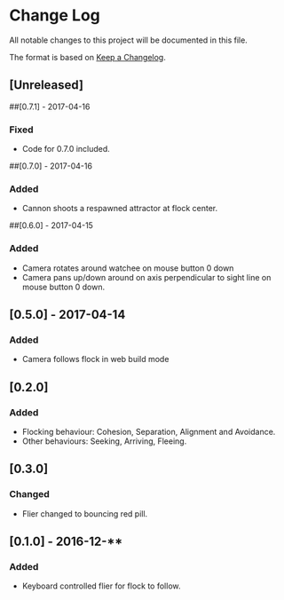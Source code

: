 # Change Log
All notable changes to this project will be documented in this file.

The format is based on [Keep a Changelog](http://keepachangelog.com/).

## [Unreleased]

##[0.7.1] - 2017-04-16
### Fixed
- Code for 0.7.0 included.

##[0.7.0] - 2017-04-16
### Added
- Cannon shoots a respawned attractor at flock center.

##[0.6.0] - 2017-04-15
### Added
- Camera rotates around watchee on mouse button 0 down
- Camera pans up/down around on axis perpendicular to sight line on mouse button 0 down.

## [0.5.0] - 2017-04-14
### Added
- Camera follows flock in web build mode

## [0.2.0]
### Added
- Flocking behaviour: Cohesion, Separation, Alignment and Avoidance.
- Other behaviours: Seeking, Arriving, Fleeing.

## [0.3.0]
### Changed
- Flier changed to bouncing red pill.

## [0.1.0] - 2016-12-**
### Added
- Keyboard controlled flier for flock to follow.